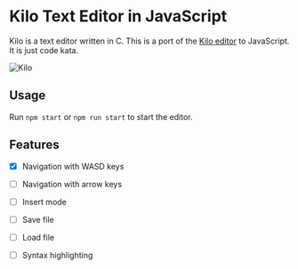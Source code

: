 # Kilo Text Editor in JavaScript

Kilo is a text editor written in C.
This is a port of the [Kilo editor](https://github.com/akinsho/kilo.nvim) to JavaScript.
It is just code kata.

![Kilo](https://github.com/ripflame/js-kilo/blob/main/docs/kilo.png?raw=true)

## Usage

Run `npm start` or `npm run start` to start the editor.

## Features

- [x] Navigation with WASD keys
- [ ] Navigation with arrow keys
- [ ] Insert mode
- [ ] Save file
- [ ] Load file
- [ ] Syntax highlighting

